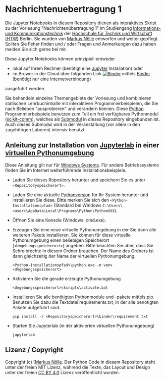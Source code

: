 # Nachrichtenuebertragung 1

Die [Jupyter](https://de.wikipedia.org/wiki/Project_Jupyter) Notebooks in diesem Repository dienen als interaktives Skript zu der Vorlesung "Nachrichtenübertragung 1" im Studiengang [Informations- und Kommunikationstechnik](https://ikt-bachelor.htw-berlin.de/) der [Hochschule für Technik und Wirtschaft (HTW)](https://www.htw-berlin.de/) Berlin. Sie wurden von [Markus Nölle](https://www.htw-berlin.de/hochschule/personen/person/?eid=9586) entworfen und weiter gepflegt. Sollten Sie Feher finden und / oder Fragen und Anmerkungen dazu haben melden Sie sich gerne bei mir.

Diese Jupyter Notebooks können prinzipiell entweder
* lokal auf Ihrem Rechner (benötigt eine [Jupyter](https://de.wikipedia.org/wiki/Project_Jupyter) Installation) oder
* im Brower in der Cloud über folgenden Link [![Binder](https://mybinder.org/badge_logo.svg)](https://mybinder.org/v2/gh/htw-ikt-noelle/nachrichtenuebertragung1.git/HEAD?urlpath=lab) mittels [Binder](https://mybinder.org/) (benötigt nur eine Internetverbindung) 

ausgeführt werden.

Sie behandeln einzelne Themengebiete der Vorlesung und kombinieren statischen Lehrbuchinhalte mit interaktiven Programmierbeispielen, die Sie nach Belieben "ausprobieren" und verändern können. Diese [Python](https://de.wikipedia.org/wiki/Python_(Programmiersprache)) Programmierbeispiele benutzen zum Teil ein frei verfügbares Pythonmodul ([scikit-comm](https://gitlab.rz.htw-berlin.de/noelle/comm)), welches als [Submodul](https://git-scm.com/book/de/v2/Git-Tools-Submodule) in dieses Repository eingebunden ist. Auch dieses Submodul wird in der Veranstaltung (vor allem in den zugehörigen Laboren) intensiv benutzt.

## Anleitung zur Installation von [Jupyterlab](https://de.wikipedia.org/wiki/Project_Jupyter#JupyterLab) in einer [virtuellen Pythonumgebung](https://docs.python.org/3/library/venv.html)

Diese Anleitung gilt nur für [Windows Systeme](https://de.wikipedia.org/wiki/Microsoft_Windows). Für andere Betriebssysteme finden Sie im Internet weiterführende Installationsbeispiele.

* Laden Sie dieses Ropository herunter und speichern Sie es unter `<Repositoryspeicherort>`.
* Laden Sie eine aktuelle [Pythonversion](https://www.python.org/downloads/) für Ihr System herunter und installieren Sie diese. Bitte merken Sie sich den `<Python-Installationspfad>` (Standard bei Windows `C:\Users\<user>\AppData\Local\Programs\Python\PythonXXX`).
* Öffnen Sie eine Konsole (Windows: cmd.exe).
* Erzeugen Sie eine neue virtuelle Pythonumgebung in der Sie dann alle weiteren Pakete installieren. Sie können für diese virtuelle Pythonumgebung einen beliebigen Speicherort (`<Umgebungsspeicherort>`) angeben. Bitte beachten Sie aber, dass Sie Schreibrechte in diesem Ordner brauchen. Der Name des Ordners ist dann gleichzeitig der Name der virtuellen Pythonumgebung.
  
  `<Python-Installationspfad>\python.exe -m venv <Umgebungsspeicherort>`
  
* Aktivieren Sie die gerade erzeugte Pythonumgebung

    `<Umgebungsspeicherort>\Scripts\activate.bat`

* Installieren Sie alle benötigten Pythonmodule und -pakete mittels [pip](https://de.wikipedia.org/wiki/Pip_(Python)). Benutzen Sie dazu die Textdatei requirements.txt, in der alle benötigten Pakete aufgeführt sind.

    `pip install -r <Repositoryspeicherort>\binder\requirement.txt`

* Starten Sie Jupyterlab (in der aktivierten virtuellen Pythonumgebung)
  
    `jupyterlab`

## Lizenz / Copyright

Copyright (c) [[Markus Nölle](https://www.htw-berlin.de/hochschule/personen/person/?eid=9586). Der Python Code in diesem Repository steht unter der freien MIT Lizenz, während die Texte, das Layout und Design unter der freien  [CC BY 4.0](https://creativecommons.org/licenses/by/4.0/) Lizenz veröffentlicht wurden.

